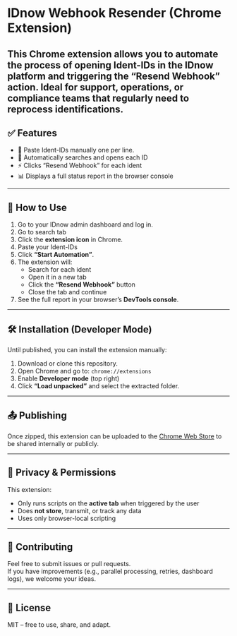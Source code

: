 # IDnow Webhook Resender (Chrome Extension)


This Chrome extension allows you to **automate the process** of opening Ident-IDs in the IDnow platform and triggering the “Resend Webhook” action. Ideal for support, operations, or compliance teams that regularly need to reprocess identifications.
---

## ✅ Features

- 📝 Paste Ident-IDs manually one per line.  
- 🔄 Automatically searches and opens each ID  
- ⚡ Clicks “Resend Webhook” for each ident  
- 📊 Displays a full status report in the browser console

---

## 🚀 How to Use

1. Go to your IDnow admin dashboard and log in.
2. Go to search tab 
3. Click the **extension icon** in Chrome.
4. Paste your Ident-IDs 
5. Click **“Start Automation”**.
6. The extension will:
   - Search for each ident
   - Open it in a new tab
   - Click the **“Resend Webhook”** button
   - Close the tab and continue
7. See the full report in your browser’s **DevTools console**.

---

## 🛠 Installation (Developer Mode)

Until published, you can install the extension manually:
1. Download or clone this repository.
2. Open Chrome and go to: `chrome://extensions`
3. Enable **Developer mode** (top right)
4. Click **“Load unpacked”** and select the extracted folder.

---

## 📤 Publishing

Once zipped, this extension can be uploaded to the [Chrome Web Store](https://chrome.google.com/webstore/devconsole) to be shared internally or publicly.

---

## 🔐 Privacy & Permissions

This extension:
- Only runs scripts on the **active tab** when triggered by the user
- Does **not store**, transmit, or track any data
- Uses only browser-local scripting

---

## 🤝 Contributing

Feel free to submit issues or pull requests.  
If you have improvements (e.g., parallel processing, retries, dashboard logs), we welcome your ideas.

---

## 📄 License

MIT – free to use, share, and adapt.
